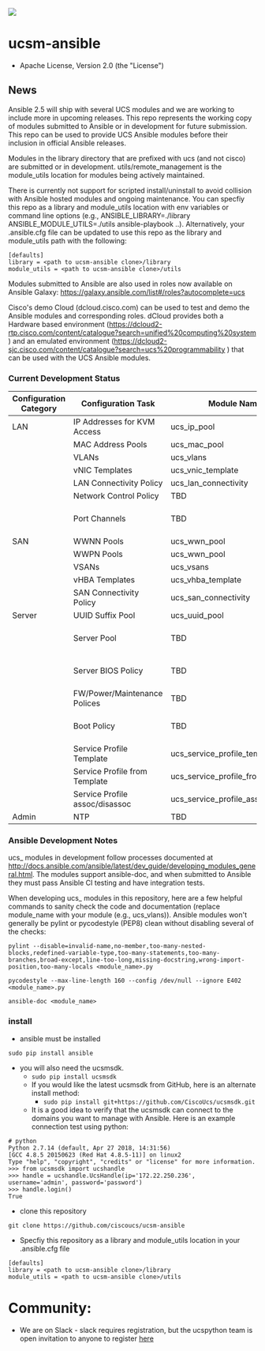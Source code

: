 [![](https://ucspython.herokuapp.com/badge.svg)](https://ucspython.herokuapp.com)

# ucsm-ansible

* Apache License, Version 2.0 (the "License") 

## News

Ansible 2.5 will ship with several UCS modules and we are working to include more in upcoming releases.  This repo represents the working copy of modules submitted to Ansible or in development for future submission.  This repo can be used to provide UCS Ansible modules before their inclusion in official Ansible releases.

Modules in the library directory that are prefixed with ucs (and not cisco) are submitted or in development.  utils/remote_management is the module_utils location for modules being actively maintained.

There is currently not support for scripted install/uninstall to avoid collision with Ansible hosted modules and ongoing maintenance.  You can specfiy this repo as a library and module_utils location with env variables or command line options (e.g., ANSIBLE_LIBRARY=./library ANSIBLE_MODULE_UTILS=./utils ansible-playbook ..).  Alternatively, your .ansible.cfg file can be updated to use this repo as the library and module_utils path with the following:
```
[defaults]
library = <path to ucsm-ansible clone>/library
module_utils = <path to ucsm-ansible clone>/utils
```

Modules submitted to Ansible are also used in roles now available on Ansible Galaxy: https://galaxy.ansible.com/list#/roles?autocomplete=ucs

Cisco's demo Cloud (dcloud.cisco.com) can be used to test and demo the Ansible modules and corresponding roles.  dCloud provides both a Hardware based environment (https://dcloud2-rtp.cisco.com/content/catalogue?search=unified%20computing%20system ) and an emulated environment (https://dcloud2-sjc.cisco.com/content/catalogue?search=ucs%20programmability ) that can be used with the UCS Ansible modules.

### Current Development Status

| Configuration Category | Configuration Task | Module Name | Status (part of 2.5, Proof of Concept, TBD |
| ---------------------- | ------------------ | ----------- | ------ |
| LAN                    | IP Addresses for KVM Access | ucs_ip_pool | in 2.5 |
|                        | MAC Address Pools  | ucs_mac_pool | in 2.5 |
|                        | VLANs              | ucs_vlans   | in 2.5 |
|                        | vNIC Templates     | ucs_vnic_template | in 2.5 |
|                        | LAN Connectivity Policy | ucs_lan_connectivity | in 2.5 |
|                        | Network Control Policy | TBD     | TBD    |
|                        | Port Channels      | TBD         | PoC: see https://github.com/dsoper2/ucsm-ansible |
| SAN                    | WWNN Pools         | ucs_wwn_pool | in 2.5 |
|                        | WWPN Pools         | ucs_wwn_pool | in 2.5 |
|                        | VSANs              | ucs_vsans   | in 2.5 |
|                        | vHBA Templates     | ucs_vhba_template | in 2.5 |
|                        | SAN Connectivity Policy | ucs_san_connectivity | in 2.5 |
| Server                 | UUID Suffix Pool   | ucs_uuid_pool | Planned for 2.6 |
|                        | Server Pool        | TBD         | PoC: see https://github.com/dsoper2/ucsm-ansible |
|                        | Server BIOS Policy | TBD         | PoC: see https://github.com/dsoper2/ucsm-ansible |
|                        | FW/Power/Maintenance Polices | TBD | TBD  |
|                        | Boot Policy        | TBD         | PoC: see https://github.com/dsoper2/ucsm-ansible |
|                        | Service Profile Template | ucs_service_profile_template | Planned for 2.6 |
|                        | Service Profile from Template | ucs_service_profile_from_template | Planned for 2.6 |
|                        | Service Profile assoc/disassoc | ucs_service_profile_association | Planned for 2.6 |
| Admin                  | NTP                | TBD         | PoC: cisco_ucs_ntp module |

### Ansible Development Notes

ucs_ modules in development follow processes documented at http://docs.ansible.com/ansible/latest/dev_guide/developing_modules_general.html.  The modules support ansible-doc, and when submitted to Ansible they must pass Ansible CI testing and have integration tests.

When developing ucs_ modules in this repository, here are a few helpful commands to sanity check the code and documentation (replace module_name with your module (e.g., ucs_vlans)).  Ansible modules won't generally be pylint or pycodestyle (PEP8) clean without disabling several of the checks:
  ```
  pylint --disable=invalid-name,no-member,too-many-nested-blocks,redefined-variable-type,too-many-statements,too-many-branches,broad-except,line-too-long,missing-docstring,wrong-import-position,too-many-locals <module_name>.py
  
  pycodestyle --max-line-length 160 --config /dev/null --ignore E402 <module_name>.py
  
  ansible-doc <module_name>
  ```

### install
- ansible must be installed
 ```
 sudo pip install ansible
 ```
- you will also need the ucsmsdk.
  - `sudo pip install ucsmsdk`
  - If you would like the latest ucsmsdk from GitHub, here is an alternate install method:
    - `sudo pip install git+https://github.com/CiscoUcs/ucsmsdk.git`
  - It is a good idea to verify that the ucsmsdk can connect to the domains you want to manage with Ansible.  Here is an example connection test using python:
```
# python
Python 2.7.14 (default, Apr 27 2018, 14:31:56) 
[GCC 4.8.5 20150623 (Red Hat 4.8.5-11)] on linux2
Type "help", "copyright", "credits" or "license" for more information.
>>> from ucsmsdk import ucshandle
>>> handle = ucshandle.UcsHandle(ip='172.22.250.236', username='admin', password='password')
>>> handle.login()
True
```
- clone this repository 
```
git clone https://github.com/ciscoucs/ucsm-ansible
```
- Specfiy this repository as a library and module_utils location in your .ansible.cfg file
```
[defaults]
library = <path to ucsm-ansible clone>/library
module_utils = <path to ucsm-ansible clone>/utils
```

# Community:

* We are on Slack - slack requires registration, but the ucspython team is open invitation to
  anyone to register [here](https://ucspython.herokuapp.com)
